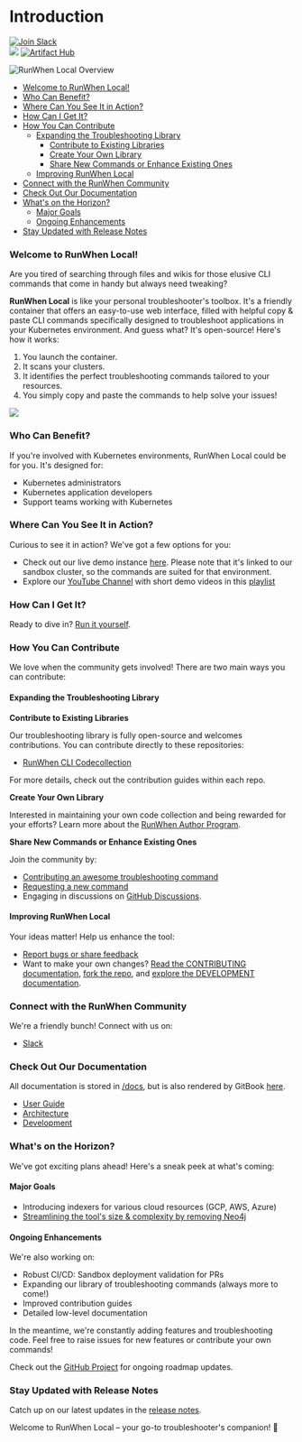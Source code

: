 # Introduction

[![Join Slack](https://img.shields.io/badge/Join%20Slack-%23E01563.svg?\&style=for-the-badge\&logo=slack\&logoColor=white)](https://runwhen.slack.com/join/shared\_invite/zt-1l7t3tdzl-IzB8gXDsWtHkT8C5nufm2A)\
![](https://github.com/runwhen-contrib/runwhen-local/actions/workflows/merge\_to\_main.yaml/badge.svg) [![Artifact Hub](https://img.shields.io/endpoint?url=https://artifacthub.io/badge/repository/runwhen-contrib)](https://artifacthub.io/packages/search?repo=runwhen-contrib)

![RunWhen Local Overview](../assets/rw-local-product.png)

* [Welcome to RunWhen Local!](./#welcome-to-runwhen-local)
* [Who Can Benefit?](./#who-can-benefit)
* [Where Can You See It in Action?](./#where-can-you-see-it-in-action)
* [How Can I Get It?](./#how-can-i-get-it)
* [How You Can Contribute](./#how-you-can-contribute)
  * [Expanding the Troubleshooting Library](./#expanding-the-troubleshooting-library)
    * [Contribute to Existing Libraries](./#contribute-to-existing-libraries)
    * [Create Your Own Library](./#create-your-own-library)
    * [Share New Commands or Enhance Existing Ones](./#share-new-commands-or-enhance-existing-ones)
  * [Improving RunWhen Local](./#improving-runwhen-local)
* [Connect with the RunWhen Community](./#connect-with-the-runwhen-community)
* [Check Out Our Documentation](./#check-out-our-documentation)
* [What's on the Horizon?](./#whats-on-the-horizon)
  * [Major Goals](./#major-goals)
  * [Ongoing Enhancements](./#ongoing-enhancements)
* [Stay Updated with Release Notes](./#stay-updated-with-release-notes)

### Welcome to RunWhen Local!

Are you tired of searching through files and wikis for those elusive CLI commands that come in handy but always need tweaking?

**RunWhen Local** is like your personal troubleshooter's toolbox. It's a friendly container that offers an easy-to-use web interface, filled with helpful copy & paste CLI commands specifically designed to troubleshoot applications in your Kubernetes environment. And guess what? It's open-source! Here's how it works:

1. You launch the container.
2. It scans your clusters.
3. It identifies the perfect troubleshooting commands tailored to your resources.
4. You simply copy and paste the commands to help solve your issues!

![](../assets/trouble-town-ingress.gif)

### Who Can Benefit?

If you're involved with Kubernetes environments, RunWhen Local could be for you. It's designed for:

* Kubernetes administrators
* Kubernetes application developers
* Support teams working with Kubernetes

### Where Can You See It in Action?

Curious to see it in action? We've got a few options for you:

* Check out our live demo instance [here](https://runwhen-local.sandbox.runwhen.com/). Please note that it's linked to our sandbox cluster, so the commands are suited for that environment.
* Explore our [YouTube Channel](https://www.youtube.com/@whatdoirunwhen) with short demo videos in this [playlist](https://www.youtube.com/playlist?list=PLq37As8dgg\_C0wFaPQLVUFQ79YiQjzHGU)

### How Can I Get It?

Ready to dive in? [Run it yourself](https://docs.runwhen.com/public/v/runwhen-local/user-guide/getting-started).

### How You Can Contribute

We love when the community gets involved! There are two main ways you can contribute:

#### Expanding the Troubleshooting Library

**Contribute to Existing Libraries**

Our troubleshooting library is fully open-source and welcomes contributions. You can contribute directly to these repositories:

* [RunWhen CLI Codecollection](https://github.com/runwhen-contrib/rw-cli-codecollection)

For more details, check out the contribution guides within each repo.

**Create Your Own Library**

Interested in maintaining your own code collection and being rewarded for your efforts? Learn more about the [RunWhen Author Program](https://docs.runwhen.com/public/runwhen-authors/getting-started-with-codecollection-development).

**Share New Commands or Enhance Existing Ones**

Join the community by:

* [Contributing an awesome troubleshooting command](https://github.com/runwhen-contrib/runwhen-local/issues/new?assignees=stewartshea\&labels=runwhen-local%2Cawesome-command-contribution\&projects=\&template=awesome-command-contribution.yaml\&title=%5Bawesome-command-contribution%5D+)
* [Requesting a new command](https://github.com/runwhen-contrib/runwhen-local/issues/new?assignees=stewartshea\&labels=runwhen-local%2Cnew-command-request\&projects=\&template=commands-wanted.yaml\&title=%5Bnew-command-request%5D+)
* Engaging in discussions on [GitHub Discussions](https://github.com/orgs/runwhen-contrib/discussions).

#### Improving RunWhen Local

Your ideas matter! Help us enhance the tool:

* [Report bugs or share feedback](https://github.com/runwhen-contrib/runwhen-local/issues/new?assignees=stewartshea\&labels=runwhen-local\&projects=\&template=runwhen-local-feedback.md\&title=%5Brunwhen-local-feedback%5D+)
* Want to make your own changes? [Read the CONTRIBUTING documentation](../CONTRIBUTING.md), [fork the repo](https://github.com/runwhen-contrib/runwhen-local/fork), and [explore the DEVELOPMENT documentation](DEVELOPMENT.md).

### Connect with the RunWhen Community

We're a friendly bunch! Connect with us on:

* [Slack](https://runwhen.slack.com/join/shared\_invite/zt-1l7t3tdzl-IzB8gXDsWtHkT8C5nufm2A)

### Check Out Our Documentation

All documentation is stored in [/docs](https://github.com/runwhen-contrib/runwhen-local/tree/main/docs), but is also rendered by GitBook [here](https://docs.runwhen.com/public/v/runwhen-local/).

* [User Guide](https://docs.runwhen.com/public/v/runwhen-local/user-guide/)
* [Architecture](https://docs.runwhen.com/public/v/runwhen-local/architecture)
* [Development](https://docs.runwhen.com/public/v/runwhen-local/development/)

### What's on the Horizon?

We've got exciting plans ahead! Here's a sneak peek at what's coming:

#### Major Goals

* Introducing indexers for various cloud resources (GCP, AWS, Azure)
* [Streamlining the tool's size & complexity by removing Neo4j](https://github.com/runwhen-contrib/runwhen-local/issues/249)

#### Ongoing Enhancements

We're also working on:

* Robust CI/CD: Sandbox deployment validation for PRs
* Expanding our library of troubleshooting commands (always more to come!)
* Improved contribution guides
* Detailed low-level documentation

In the meantime, we're constantly adding features and troubleshooting code. Feel free to raise issues for new features or contribute your own commands!

Check out the [GitHub Project](https://github.com/orgs/runwhen-contrib/projects/2) for ongoing roadmap updates.

### Stay Updated with Release Notes

Catch up on our latest updates in the [release notes](https://github.com/runwhen-contrib/runwhen-local/releases).

Welcome to RunWhen Local – your go-to troubleshooter's companion! 🚀
